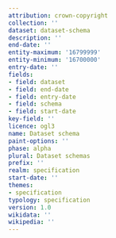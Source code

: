 ```yaml
---
attribution: crown-copyright
collection: ''
dataset: dataset-schema
description: ''
end-date: ''
entity-maximum: '16799999'
entity-minimum: '16700000'
entry-date: ''
fields:
- field: dataset
- field: end-date
- field: entry-date
- field: schema
- field: start-date
key-field: ''
licence: ogl3
name: Dataset schema
paint-options: ''
phase: alpha
plural: Dataset schemas
prefix: ''
realm: specification
start-date: ''
themes:
- specification
typology: specification
version: 1.0
wikidata: ''
wikipedia: ''
---
```


